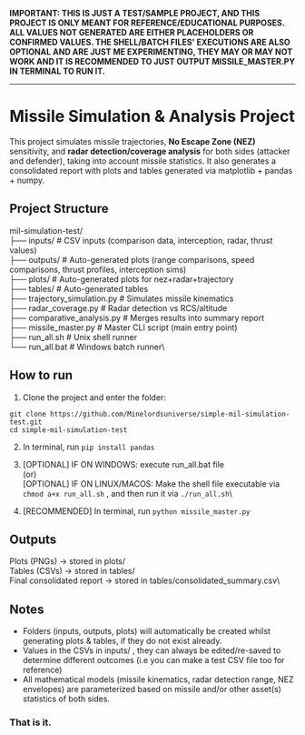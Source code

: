 __IMPORTANT: THIS IS JUST A TEST/SAMPLE PROJECT, AND THIS PROJECT IS ONLY MEANT FOR REFERENCE/EDUCATIONAL PURPOSES. ALL VALUES NOT GENERATED ARE EITHER PLACEHOLDERS OR CONFIRMED VALUES. THE SHELL/BATCH FILES' EXECUTIONS ARE ALSO OPTIONAL AND ARE JUST ME EXPERIMENTING, THEY MAY OR MAY NOT WORK AND IT IS RECOMMENDED TO JUST OUTPUT MISSILE_MASTER.PY IN TERMINAL TO RUN IT.__

---

# Missile Simulation & Analysis Project

This project simulates missile trajectories, **No Escape Zone (NEZ)** sensitivity, and **radar detection/coverage analysis** for both sides (attacker and defender), taking into account missile statistics.
It also generates a consolidated report with plots and tables generated via matplotlib + pandas + numpy. 

## Project Structure

mil-simulation-test/\
├── inputs/ # CSV inputs (comparison data, interception, radar, thrust values)\
├── outputs/ # Auto-generated plots (range comparisons, speed comparisons, thrust profiles, interception sims)\
├── plots/ # Auto-generated plots for nez+radar+trajectory\
├── tables/ # Auto-generated tables\
├── trajectory_simulation.py # Simulates missile kinematics\
├── radar_coverage.py # Radar detection vs RCS/altitude\
├── comparative_analysis.py # Merges results into summary report\
├── missile_master.py # Master CLI script (main entry point)\
├── run_all.sh # Unix shell runner\
└── run_all.bat # Windows batch runner\

## How to run

1. Clone the project and enter the folder:

```git clone https://github.com/Minelordsuniverse/simple-mil-simulation-test.git```\
```cd simple-mil-simulation-test```

2. In terminal, run ```pip install pandas```

3. [OPTIONAL] IF ON WINDOWS: execute run_all.bat file\
(or)\
[OPTIONAL] IF ON LINUX/MACOS: Make the shell file executable via ```chmod a+x run_all.sh``` , and then run it via ```./run_all.sh```\

4. [RECOMMENDED] In terminal, run ```python missile_master.py```

## Outputs

Plots (PNGs) → stored in plots/\
Tables (CSVs) → stored in tables/\
Final consolidated report → stored in tables/consolidated_summary.csv\

## Notes

- Folders (inputs, outputs, plots) will automatically be created whilst generating plots & tables, if they do not exist already.
- Values in the CSVs in inputs/ , they can always be edited/re-saved to determine different outcomes (i.e you can make a test CSV file too for reference)
- All mathematical models (missile kinematics, radar detection range, NEZ envelopes) are parameterized based on missile and/or other asset(s) statistics of both sides.

### That is it. 

   

   
